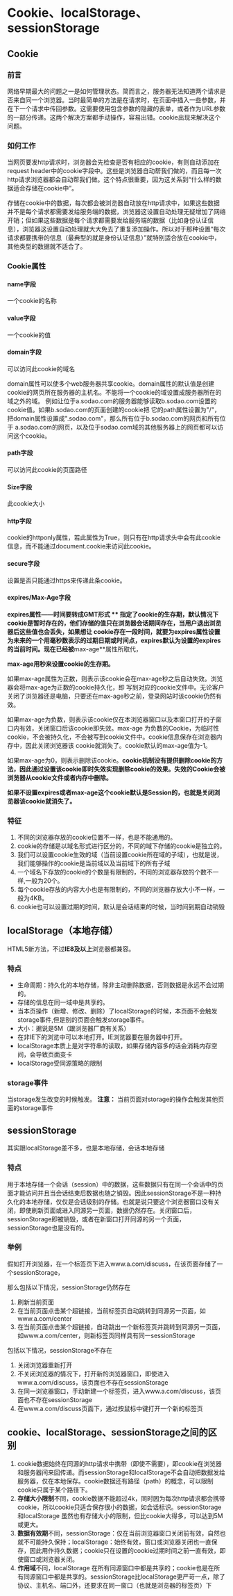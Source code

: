 # Cookie、localStorage、sessionStorage

## Cookie

### 前言

网络早期最大的问题之一是如何管理状态。简而言之，服务器无法知道两个请求是否来自同一个浏览器。当时最简单的方法是在请求时，在页面中插入一些参数，并在下一个请求中传回参数。这需要使用包含参数的隐藏的表单，或者作为URL参数的一部分传递。这两个解决方案都手动操作，容易出错。cookie出现来解决这个问题。

### **如何工作**

当网页要发http请求时，浏览器会先检查是否有相应的cookie，有则自动添加在request header中的cookie字段中。这些是浏览器自动帮我们做的，而且每一次http请求浏览器都会自动帮我们做。这个特点很重要，因为这关系到“什么样的数据适合存储在cookie中”。

存储在cookie中的数据，每次都会被浏览器自动放在http请求中，如果这些数据并不是每个请求都需要发给服务端的数据，浏览器这设置自动处理无疑增加了网络开销；但如果这些数据是每个请求都需要发给服务端的数据（比如身份认证信息），浏览器这设置自动处理就大大免去了重复添加操作。所以对于那种设置“每次请求都要携带的信息（最典型的就是身份认证信息）”就特别适合放在cookie中，其他类型的数据就不适合了。

### Cookie属性

#### name字段

一个cookie的名称

#### value字段

一个cookie的值

#### domain字段

可以访问此cookie的域名

domain属性可以使多个web服务器共享cookie。domain属性的默认值是创建cookie的网页所在服务器的主机名。不能将一个cookie的域设置成服务器所在的域之外的域。
 例如让位于a.sodao.com的服务器能够读取b.sodao.com设置的cookie值。如果b.sodao.com的页面创建的cookie把 它的path属性设置为"/"，把domain属性设置成".sodao.com"，那么所有位于b.sodao.com的网页和所有位于 a.sodao.com的网页，以及位于sodao.com域的其他服务器上的网页都可以访问这个cookie。

#### path字段

可以访问此cookie的页面路径

#### Size字段

此cookie大小

#### http字段

cookie的httponly属性，若此属性为True，则只有在http请求头中会有此cookie信息，而不能通过document.cookie来访问此cookie。

#### secure字段

设置是否只能通过https来传递此条cookie。

#### expires/Max-Age字段

**expires属性——时间要转成GMT形式 **
 指定了cookie的生存期，默认情况下cookie是暂时存在的，他们存储的值只在浏览器会话期间存在，当用户退出浏览器后这些值也会丢失，如果想让 cookie存在一段时间，就要为expires属性设置为未来的一个用毫秒数表示的过期日期或时间点，expires默认为设置的expires的当前时间。现在已经被**max-age**属性所取代，

**max-age用秒来设置cookie的生存期。**

如果max-age属性为正数，则表示该cookie会在max-age秒之后自动失效。浏览器会将max-age为正数的cookie持久化，即 写到对应的cookie文件中。无论客户关闭了浏览器还是电脑，只要还在max-age秒之前，登录网站时该cookie仍然有效。

如果max-age为负数，则表示该cookie仅在本浏览器窗口以及本窗口打开的子窗口内有效，关闭窗口后该cookie即失效。max-age 为负数的Cookie，为临时性cookie，不会被持久化，不会被写到cookie文件中。cookie信息保存在浏览器内存中，因此关闭浏览器该 cookie就消失了。cookie默认的max-age值为-1。

‍如果max-age为0，则表示删除该cookie。**cookie机制没有提供删除cookie的方法，因此通过设置该cookie即时失效实现删除cookie的效果。失效的Cookie会被浏览器从cookie文件或者内存中删除。**

**如果不设置expires或者max-age这个cookie默认是Session的，也就是关闭浏览器该cookie就消失了。**

### **特征**

1. 不同的浏览器存放的cookie位置不一样，也是不能通用的。
2. cookie的存储是以域名形式进行区分的，不同的域下存储的cookie是独立的。
3. 我们可以设置cookie生效的域（当前设置cookie所在域的子域），也就是说，我们能够操作的cookie是当前域以及当前域下的所有子域
4. 一个域名下存放的cookie的个数是有限制的，不同的浏览器存放的个数不一样,一般为20个。
5. 每个cookie存放的内容大小也是有限制的，不同的浏览器存放大小不一样，一般为4KB。
6. cookie也可以设置过期的时间，默认是会话结束的时候，当时间到期自动销毁

## localStorage（本地存储）

HTML5新方法，不过**IE8及以上**浏览器都兼容。

### 特点

- 生命周期：持久化的本地存储，除非主动删除数据，否则数据是永远不会过期的。
- 存储的信息在同一域中是共享的。
- 当本页操作（新增、修改、删除）了localStorage的时候，本页面不会触发storage事件,但是别的页面会触发storage事件。
- 大小：据说是5M（跟浏览器厂商有关系）
- 在非IE下的浏览中可以本地打开。IE浏览器要在服务器中打开。
- localStorage本质上是对字符串的读取，如果存储内容多的话会消耗内存空间，会导致页面变卡
- localStorage受同源策略的限制

### storage事件

当storage发生改变的时候触发。
**注意：** 当前页面对storage的操作会触发其他页面的storage事件

## sessionStorage

其实跟localStorage差不多，也是本地存储，会话本地存储

### 特点

​	用于本地存储一个会话（session）中的数据，这些数据只有在同一个会话中的页面才能访问并且当会话结束后数据也随之销毁。因此sessionStorage不是一种持久化的本地存储，仅仅是会话级别的存储。也就是说只要这个浏览器窗口没有关闭，即使刷新页面或进入同源另一页面，数据仍然存在。关闭窗口后，sessionStorage即被销毁，或者在新窗口打开同源的另一个页面，sessionStorage也是没有的。

### 举例

假如打开浏览器，在一个标签页下进入www.a.com/discuss，在该页面存储了一个sessionStorage，

那么包括以下情况，sessionStorage仍然存在

1. 刷新当前页面
2. 在当前页面点击某个超链接，当前标签页自动跳转到同源另一页面，如www.a.com/center
3. 在当前页面点击某个超链接，自动跳出一个新标签页并跳转到同源另一页面，如www.a.com/center，则新标签页同样具有同一sessionStorage

包括以下情况，sessionStorage不存在

1. 关闭浏览器重新打开
2. 不关闭浏览器的情况下，打开新的浏览器窗口，即使进入www.a.com/discuss，该页面也不存在sessionStorage
3. 在同一浏览器窗口，手动新建一个标签页，进入www.a.com/discuss，该页面也不存在sessionStorage
4. 在www.a.com/discuss页面下，通过按鼠标中键打开一个新的标签页

## cookie、localStorage、sessionStorage之间的区别

1. cookie数据始终在同源的http请求中携带（即使不需要），即cookie在浏览器和服务器间来回传递。而sessionStorage和localStorage不会自动把数据发给服务器，仅在本地保存。cookie数据还有路径（path）的概念，可以限制cookie只属于某个路径下。
2. **存储大小限制**不同，cookie数据不能超过4k，同时因为每次http请求都会携带cookie，所以cookie只适合保存很小的数据，如会话标识。sessionStorage和localStorage 虽然也有存储大小的限制，但比cookie大得多，可以达到5M或更大。
3. **数据有效期**不同，sessionStorage：仅在当前浏览器窗口关闭前有效，自然也就不可能持久保持；localStorage：始终有效，窗口或浏览器关闭也一直保存，因此用作持久数据；cookie只在设置的cookie过期时间之前一直有效，即使窗口或浏览器关闭。
4. **作用域**不同，localStorage 在所有同源窗口中都是共享的；cookie也是在所有同源窗口中都是共享的。sessionStorage比localStorage更严苛一点，除了协议、主机名、端口外，还要求在同一窗口（也就是浏览器的标签页）下